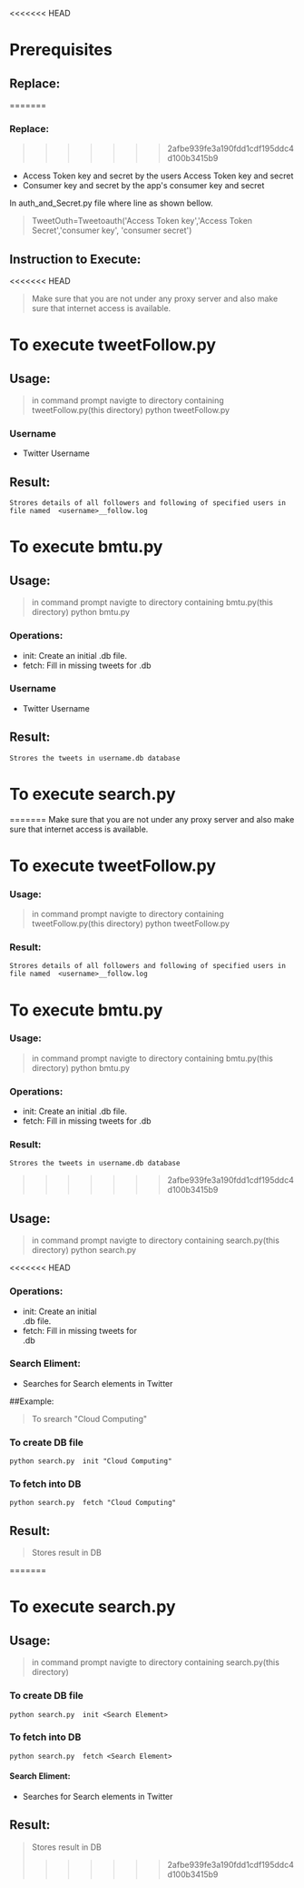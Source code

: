 <<<<<<< HEAD
# Prerequisites
## Replace: 
=======
### Replace: 
>>>>>>> 2afbe939fe3a190fdd1cdf195ddc4d100b3415b9
*    Access Token key and secret by the users Access Token key and secret
*    Consumer key and secret by the app's consumer key and secret

   In auth_and_Secret.py file where line as shown bellow.

>    TweetOuth=Tweetoauth('Access Token key','Access Token Secret','consumer key', 'consumer secret')
    
## Instruction to Execute:
<<<<<<< HEAD
>    Make sure that you are not under any proxy server and also make sure that internet access is available.

# To execute tweetFollow.py
## Usage:
>    in command prompt navigte to directory containing tweetFollow.py(this directory)
    python tweetFollow.py <username>
### Username
*	Twitter Username 
## Result:
    Strores details of all followers and following of specified users in file named  <username>__follow.log

# To execute bmtu.py

## Usage:
>    in command prompt navigte to directory containing bmtu.py(this directory) 
    python bmtu.py  <operation> <username>

### Operations:
*   init: Create an initial <username>.db file.
*   fetch: Fill in missing tweets for <username>.db

### Username
*	Twitter Username 

## Result:
    Strores the tweets in username.db database


# To execute search.py 
=======
    Make sure that you are not under any proxy server and also make sure that internet access is available.

# To execute tweetFollow.py

### Usage:
>    in command prompt navigte to directory containing tweetFollow.py(this directory)
    python tweetFollow.py <username>

### Result:
    Strores details of all followers and following of specified users in file named  <username>__follow.log

# To execute bmtu.py

### Usage:
>    in command prompt navigte to directory containing bmtu.py(this directory) 
    python bmtu.py  <operation> <username>

### Operations:

*   init: Create an initial <username>.db file.
*   fetch: Fill in missing tweets for <username>.db

### Result:
    Strores the tweets in username.db database
>>>>>>> 2afbe939fe3a190fdd1cdf195ddc4d100b3415b9

## Usage:
>    in command prompt navigte to directory containing search.py(this directory) 
    python search.py  <operation> <Search Element>

<<<<<<< HEAD
### Operations:
*   init: Create an initial <Search Element>.db file.
*   fetch: Fill in missing tweets for <Search Element>.db

### Search Eliment:
*   Searches for Search elements in Twitter

##Example:
>	To srearch "Cloud Computing"
### To create DB file
    python search.py  init "Cloud Computing"
### To fetch into DB
    python search.py  fetch "Cloud Computing"

## Result:
>    Stores result in DB

=======
# To execute search.py 

## Usage:
>    in command prompt navigte to directory containing search.py(this directory) 

### To create DB file
    python search.py  init <Search Element>

### To fetch into DB
    python search.py  fetch <Search Element>

#### Search Eliment:
*   Searches for Search elements in Twitter

## Result:
>    Stores result in DB
>>>>>>> 2afbe939fe3a190fdd1cdf195ddc4d100b3415b9
